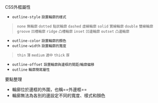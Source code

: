 CSS外框屬性
- `outline-style` <small>設置輪廓的樣式</small>

>`none` <small>無輪廓</small>
>`dotted` <small>點狀輪廓</small>
>`dashed` <small>虛線輪廓</small>
>`solid` <small>實線輪廓</small>
>`double` <small>雙線輪廓</small>
>`groove` <small>凹槽輪廓</small>
>`ridge` <small>凸槽輪廓</small>
>`inset` <small>凹邊輪廓</small>
>`outset` <small>凸邊輪廓</small>
- `outline-color` <small>設置輪廓的顏色</small>
- `outline-width` <small>設置輪廓的寬度</small>

>`thin` <small>薄</small>
>`medium` <small>適中</small>
>`thick` <small>厚</small>
- `outline-offset` <small>設置輪廓與邊框的間距/輪廓偏移</small>
- `outline` <small>輪廓簡寫屬性</small>

要點整理
- 輪廓位於邊框的外圍，也稱==外邊框==
- 輪廓無法為各別的邊設定不同的寬度、樣式和顏色